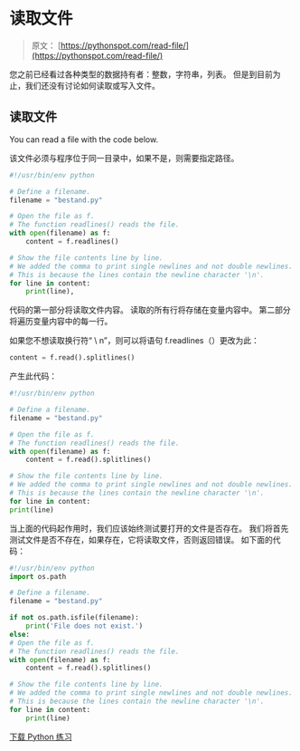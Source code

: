 # 读取文件

> 原文： [https://pythonspot.com/read-file/](https://pythonspot.com/read-file/)

您之前已经看过各种类型的数据持有者：整数，字符串，列表。 但是到目前为止，我们还没有讨论如何读取或写入文件。

## 读取文件

You can read a file with the code below.

该文件必须与程序位于同一目录中，如果不是，则需要指定路径。

```py
#!/usr/bin/env python

# Define a filename.
filename = "bestand.py"

# Open the file as f.
# The function readlines() reads the file.
with open(filename) as f:
    content = f.readlines()

# Show the file contents line by line.
# We added the comma to print single newlines and not double newlines.
# This is because the lines contain the newline character '\n'.
for line in content:
    print(line),

```

代码的第一部分将读取文件内容。 读取的所有行将存储在变量内容中。 第二部分将遍历变量内容中的每一行。

如果您不想读取换行符“ \ n”，则可以将语句 f.readlines（）更改为此：

```py
content = f.read().splitlines()

```

产生此代码：

```py
#!/usr/bin/env python

# Define a filename.
filename = "bestand.py"

# Open the file as f.
# The function readlines() reads the file.
with open(filename) as f:
    content = f.read().splitlines()

# Show the file contents line by line.
# We added the comma to print single newlines and not double newlines.
# This is because the lines contain the newline character '\n'.
for line in content:
print(line)

```

当上面的代码起作用时，我们应该始终测试要打开的文件是否存在。 我们将首先测试文件是否不存在，如果存在，它将读取文件，否则返回错误。 如下面的代码：

```py
#!/usr/bin/env python
import os.path

# Define a filename.
filename = "bestand.py"

if not os.path.isfile(filename):
    print('File does not exist.')
else:
# Open the file as f.
# The function readlines() reads the file.
with open(filename) as f:
    content = f.read().splitlines()

# Show the file contents line by line.
# We added the comma to print single newlines and not double newlines.
# This is because the lines contain the newline character '\n'.
for line in content:
    print(line)

```

[下载 Python 练习](https://pythonspot.com/download-python-exercises/)
